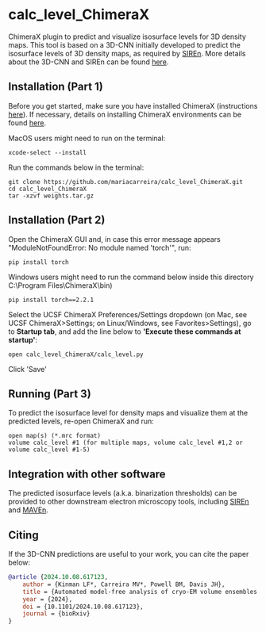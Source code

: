 # calc_level_ChimeraX
ChimeraX plugin to predict and visualize isosurface levels for 3D density maps. This tool is based on a 3D-CNN initially developed to predict the isosurface levels of 3D density maps, as required by [SIREn](https://www.github.com/lkinman/SIREn). More details about the 3D-CNN and SIREn can be found [here](https://www.github.com/lkinman/SIREn).


## Installation (Part 1)

Before you get started, make sure you have installed ChimeraX (instructions [here](https://www.cgl.ucsf.edu/chimera/download.html)).
If necessary, details on installing ChimeraX environments can be found [here](https://www.cgl.ucsf.edu/chimerax/docs/devel/environment.html).

MacOS users might need to run on the terminal:
```
xcode-select --install
```

Run the commands below in the terminal:
```
git clone https://github.com/mariacarreira/calc_level_ChimeraX.git
cd calc_level_ChimeraX
tar -xzvf weights.tar.gz
```

## Installation (Part 2)  

Open the ChimeraX GUI and, in case this error message appears "ModuleNotFoundError: No module named 'torch'", run:
```
pip install torch 
```
Windows users might need to run the command below inside this directory C:\Program Files\ChimeraX<version>\bin)
```  
pip install torch==2.2.1
```
Select the UCSF ChimeraX Preferences/Settings dropdown (on Mac, see UCSF ChimeraX>Settings; on Linux/Windows, see Favorites>Settings), go to **Startup tab**, and add the line below to **'Execute these commands at startup'**:

```
open calc_level_ChimeraX/calc_level.py 
```
Click 'Save' 

## Running (Part 3)
To predict the isosurface level for density maps and visualize them at the predicted levels, re-open ChimeraX and run:

```
open map(s) (*.mrc format) 
volume calc_level #1 (for multiple maps, volume calc_level #1,2 or volume calc_level #1-5)
```

## Integration with other software

The predicted isosurface levels (a.k.a. binarization thresholds) can be provided to other downstream electron microscopy tools, including [SIREn](https://www.github.com/lkinman/SIREn) and [MAVEn](https://www.github.com/lkinman/MAVEn).


## Citing

If the 3D-CNN predictions are useful to your work, you can cite the paper below:
```bibtex
@article {2024.10.08.617123,
	author = {Kinman LF*, Carreira MV*, Powell BM, Davis JH},
	title = {Automated model-free analysis of cryo-EM volume ensembles with SIREn},
	year = {2024},
	doi = {10.1101/2024.10.08.617123},
	journal = {bioRxiv}
}
```

